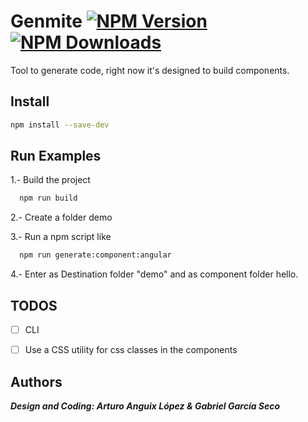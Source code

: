 # Genmite [![NPM Version](https://img.shields.io/npm/v/genmite.svg)](https://www.npmjs.com/package/genmite) [![NPM Downloads](https://img.shields.io/npm/dm/genmite.svg)](https://www.npmjs.com/package/genmite)

Tool to generate code, right now it's designed to build components.

## Install

```sh
npm install --save-dev
```

## Run Examples

1.- Build the project
```sh
  npm run build
```

2.- Create a folder demo

3.- Run a npm script like

```sh
  npm run generate:component:angular
```

4.- Enter as Destination folder "demo" and as component folder hello.

## TODOS
* [ ] CLI
* [ ] Use a CSS utility for css classes in the components


## Authors

***Design and Coding: Arturo Anguix López & Gabriel García Seco***
